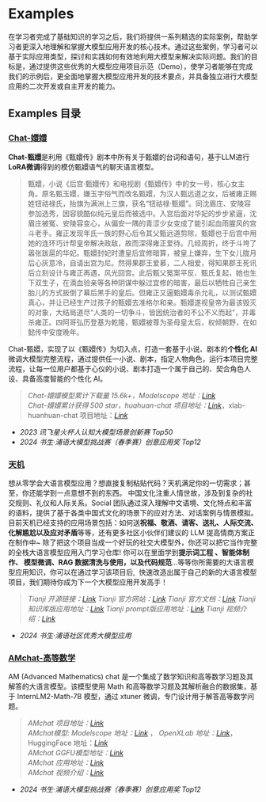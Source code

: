 # Examples

在学习者完成了基础知识的学习之后，我们将提供一系列精选的实际案例，帮助学习者更深入地理解和掌握大模型应用开发的核心技术。通过这些案例，学习者可以基于实际应用类型，探讨和实践如何有效地利用大模型来解决实际问题。我们的目标是，通过提供这些优秀的大模型应用项目示范（Demo），使学习者能够在完成我们的示例后，更全面地掌握大模型应用开发的技术要点，并具备独立进行大模型应用的二次开发或自主开发的能力。

## Examples 目录

### [Chat-嬛嬛](./Chat-嬛嬛/readme.md)

**Chat-甄嬛**是利用《甄嬛传》剧本中所有关于甄嬛的台词和语句，基于LLM进行**LoRA微调**得到的模仿甄嬛语气的聊天语言模型。

> 甄嬛，小说《后宫·甄嬛传》和电视剧《甄嬛传》中的女一号，核心女主角。原名甄玉嬛，嫌玉字俗气而改名甄嬛，为汉人甄远道之女，后被雍正赐姓钮祜禄氏，抬旗为满洲上三旗，获名“钮祜禄·甄嬛”。同沈眉庄、安陵容参加选秀，因容貌酷似纯元皇后而被选中。入宫后面对华妃的步步紧逼，沈眉庄被冤、安陵容变心，从偏安一隅的青涩少女变成了能引起血雨腥风的宫斗老手。雍正发现年氏一族的野心后令其父甄远道剪除，甄嬛也于后宫中用她的连环巧计帮皇帝解决政敌，故而深得雍正爱待。几经周折，终于斗垮了嚣张跋扈的华妃。甄嬛封妃时遭皇后宜修暗算，被皇上嫌弃，生下女儿胧月后心灰意冷，自请出宫为尼。然得果郡王爱慕，二人相爱，得知果郡王死讯后立刻设计与雍正再遇，风光回宫。此后甄父冤案平反、甄氏复起，她也生下双生子，在滴血验亲等各种阴谋中躲过宜修的暗害，最后以牺牲自己亲生胎儿的方式扳倒了幕后黑手的皇后。但雍正又逼甄嬛毒杀允礼，以测试甄嬛真心，并让已经生产过孩子的甄嬛去准格尔和亲。甄嬛遂视皇帝为最该毁灭的对象，大结局道尽“人类的一切争斗，皆因统治者的不公不义而起”，并毒杀雍正。四阿哥弘历登基为乾隆，甄嬛被尊为圣母皇太后，权倾朝野，在如懿传中安度晚年。

Chat-甄嬛，实现了以《甄嬛传》为切入点，打造一套基于小说、剧本的**个性化 AI** 微调大模型完整流程，通过提供任一小说、剧本，指定人物角色，运行本项目完整流程，让每一位用户都基于心仪的小说、剧本打造一个属于自己的、契合角色人设、具备高度智能的个性化 AI。

> *Chat-嬛嬛模型累计下载量 15.6k+，Modelscope 地址：*[*Link*](https://www.modelscope.cn/models/kmno4zx/huanhuan-chat-internlm2)   
> *Chat-嬛嬛累计获得 500 star，huahuan-chat 项目地址：*[*Link*](https://github.com/KMnO4-zx/huanhuan-chat.git)，xlab-huanhuan-chat 项目地址：[*Link*](https://github.com/KMnO4-zx/xlab-huanhuan.git) 

- *2023 讯飞星火杯人认知大模型场景创新赛 Top50*
- *2024 书生·浦语大模型挑战赛（春季赛）创意应用奖 Top12*

### [天机](./Tianji-天机/readme.md)

想从零学会大语言模型应用？想直接复制粘贴代码？天机满足你的一切需求；甚至，你还能学到一点意想不到的东西。
中国文化注重人情世故，涉及到复杂的社交规则、礼仪和人际关系。Social 团队通过深入理解中文语境、文化特点和丰富的语料，提供了基于各类中国式文化的场景下的应对方法、对话案例与情景模拟。
目前天机已经支持的应用场景包括：如何送**祝福、敬酒、请客、送礼、人际交流、化解尴尬以及应对矛盾**等等，还有更多社区小伙伴们建议的 LLM 提高情商方案正在制作中~
除了把这个项目当成一个好玩的社交大模型外，你还可以把它当作完整的全栈大语言模型应用入门学习仓库! 你可以在里面学到**提示词工程 、智能体制作、 模型微调、RAG 数据清洗与使用，以及代码规范**...等等你所需要的大语言模型应用知识，你可以在通过学习该项目后,  快速改造出属于自己的新的大语言模型项目，我们期待你成为下一个大模型应用开发高手！

> *Tianji 开源链接：*[*Link*](https://github.com/SocialAI-tianji/Tianji)
> *Tianji 官方网站：*[*Link*](https://socialai-tianji.github.io/socialai-web/)
> *Tianji 官方文档：*[*Link*](https://tianji.readthedocs.io/en/latest/)
> *Tianji 知识库版应用地址：*[*Link*](http://120.76.130.14:6006/knowledges/)
> *Tianji prompt版应用地址：*[*Link*](http://120.76.130.14:6006/prompt/)
> *Tianji 视频介绍：*[*Link*](https://www.bilibili.com/video/BV1cvbyefEfp)

- *2024 书生·浦语社区优秀大模型应用*

### [AMchat-高等数学](./AMchat-高等数学/readme.md)

AM (Advanced Mathematics) chat 是一个集成了数学知识和高等数学习题及其解答的大语言模型。该模型使用 Math 和高等数学习题及其解析融合的数据集，基于 InternLM2-Math-7B 模型，通过 xtuner 微调，专门设计用于解答高等数学问题。

> *AMchat 项目地址：*[*Link*](https://github.com/AXYZdong/AMchat)\
> *AMchat模型: Modelscope 地址：[*Link*](https://www.modelscope.cn/models/yondong/AMchat/summary)* ， *OpenXLab 地址：[*Link*](https://openxlab.org.cn/models/detail/youngdon/AMchat)*，HuggingFace 地址：[*Link*](https://huggingface.co/axyzdong/AMchat)\
> *AMchat GGFU模型地址：[Link](https://huggingface.co/axyzdong/AMchat-GGUF)*\
> *AMchat 应用地址：*[*Link*](https://openxlab.org.cn/apps/detail/youngdon/AMchat)\
> *AMchat 视频介绍：*[*Link*](https://www.bilibili.com/video/BV14v421i7So/) 

- *2024 书生·浦语大模型挑战赛（春季赛）创意应用奖 Top12*